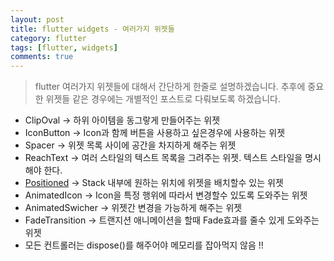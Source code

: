 ```yaml
---
layout: post
title: flutter widgets - 여러가지 위젯들
category: flutter
tags: [flutter, widgets]
comments: true
---
```

<!----------------- 탬플릿
## forEach
### 설명
[MDN]()
### 문법
```javascript

```
### 예시
```javascript

```
------------------->

> flutter 여러가지 위젯들에 대해서 간단하게 한줄로 설명하겠습니다. 추후에 중요한 위젯들 같은 경우에는 개별적인 포스트로 다뤄보도록 하겠습니다.

- ClipOval -> 하위 아이템을 동그랗게 만들어주는 위젯
- IconButton -> Icon과 함께 버튼을 사용하고 싶은경우에 사용하는 위젯
- Spacer -> 위젯 목록 사이에 공간을 차지하게 해주는 위젯
- ReachText -> 여러 스타일의 텍스트 목록을 그려주는 위젯. 텍스트 스타일을 명시해야 한다.
- [Positioned](https://api.flutter.dev/flutter/widgets/Positioned-class.html) -> Stack 내부에 원하는 위치에 위젯을 배치할수 있는 위젯
- AnimatedIcon -> Icon을 특정 행위에 따라서 변경할수 있도록 도와주는 위젯 
- AnimatedSwicher -> 위젯간 변경을 가능하게 해주는 위젯
- FadeTransition -> 트랜지션 애니메이션을 할때 Fade효과를 줄수 있게 도와주는 위젯
- 모든 컨트롤러는 dispose()를 해주어야 메모리를 잡아먹지 않음 !!